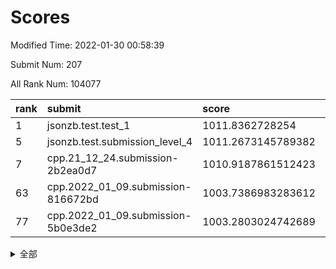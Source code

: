 # Scores

Modified Time: 2022-01-30 00:58:39

Submit Num: 207

All Rank Num: 104077

| rank |               submit               |       score        |       sigma        | pk_num |
| :--- | :--------------------------------- | :----------------- | :----------------- | :----- |
| 1    | jsonzb.test.test_1                 | 1011.8362728254    | 0.7805123238207909 | 2009   |
| 5    | jsonzb.test.submission_level_4     | 1011.2673145789382 | 0.786593618781379  | 2013   |
| 7    | cpp.21_12_24.submission-2b2ea0d7   | 1010.9187861512423 | 0.7789477748853271 | 2011   |
| 63   | cpp.2022_01_09.submission-816672bd | 1003.7386983283612 | 0.7192751240088041 | 2016   |
| 77   | cpp.2022_01_09.submission-5b0e3de2 | 1003.2803024742689 | 0.709133786339215  | 2017   |


<details>
<summary>全部</summary>

| rank |                 submit                 |       score        |       sigma        | pk_num |
| :--- | :------------------------------------- | :----------------- | :----------------- | :----- |
| 1    | jsonzb.test.test_1                     | 1011.8362728254    | 0.7805123238207909 | 2009   |
| 2    | gobigger.level_3.submission_level_3_0  | 1011.726606353962  | 0.7901293151195657 | 2014   |
| 3    | gobigger.level_3.submission_level_3_49 | 1011.445197616894  | 0.785761831236319  | 2010   |
| 4    | gobigger.level_3.submission_level_3_1  | 1011.3555521397508 | 0.7495633696033301 | 2014   |
| 5    | jsonzb.test.submission_level_4         | 1011.2673145789382 | 0.786593618781379  | 2013   |
| 6    | gobigger.level_3.submission_level_3_34 | 1010.9645812246215 | 0.7385168899812367 | 2014   |
| 7    | cpp.21_12_24.submission-2b2ea0d7       | 1010.9187861512423 | 0.7789477748853271 | 2011   |
| 8    | gobigger.level_3.submission_level_3_38 | 1010.8595275760161 | 0.7516723342961223 | 2008   |
| 9    | gobigger.level_3.submission_level_3_46 | 1010.8418096267096 | 0.8025265268030582 | 2011   |
| 10   | gobigger.level_3.submission_level_3_22 | 1010.8392443543929 | 0.7834616509237916 | 2014   |
| 11   | gobigger.level_3.submission_level_3_41 | 1010.777750092094  | 0.763724775047174  | 2010   |
| 12   | gobigger.level_3.submission_level_3_24 | 1010.7709305168884 | 0.7799065021646397 | 2009   |
| 13   | gobigger.level_3.submission_level_3_23 | 1010.6176872226905 | 0.7582494923323027 | 2013   |
| 14   | gobigger.level_3.submission_level_3_18 | 1010.6027575516406 | 0.7617473399414978 | 2015   |
| 15   | gobigger.level_3.submission_level_3_3  | 1010.5904601198572 | 0.7632102300171328 | 2008   |
| 16   | gobigger.level_3.submission_level_3_42 | 1010.5231049244672 | 0.7879101619482394 | 2014   |
| 17   | gobigger.level_3.submission_level_3_12 | 1010.4529565126078 | 0.7721014662864913 | 2013   |
| 18   | gobigger.level_3.submission_level_3_31 | 1010.3966288490557 | 0.7584766044792837 | 2009   |
| 19   | gobigger.level_3.submission_level_3_5  | 1010.3927234225538 | 0.732827261863414  | 2018   |
| 20   | gobigger.level_3.submission_level_3_45 | 1010.3544477900817 | 0.7424124673971303 | 2013   |
| 21   | gobigger.level_3.submission_level_3_39 | 1010.3232686801326 | 0.7852779809390266 | 2010   |
| 22   | gobigger.level_3.submission_level_3_32 | 1010.3206192629705 | 0.7525498282238701 | 2010   |
| 23   | gobigger.level_3.submission_level_3_35 | 1010.1898762758553 | 0.7817483306771374 | 2014   |
| 24   | gobigger.level_3.submission_level_3_7  | 1010.0948361173475 | 0.7455143437808608 | 2008   |
| 25   | gobigger.level_3.submission_level_3_26 | 1010.0600442038207 | 0.7646185031093552 | 2006   |
| 26   | gobigger.level_3.submission_level_3_8  | 1010.0192170416583 | 0.7730239979269699 | 2011   |
| 27   | gobigger.level_3.submission_level_3_9  | 1009.9602112487892 | 0.7559348545768815 | 2017   |
| 28   | gobigger.level_3.submission_level_3_48 | 1009.9560895282352 | 0.7592916056763612 | 2014   |
| 29   | gobigger.level_3.submission_level_3_4  | 1009.8860201645128 | 0.7671631566777825 | 2013   |
| 30   | gobigger.level_3.submission_level_3_11 | 1009.8547161495427 | 0.7595520791346079 | 2011   |
| 31   | gobigger.level_3.submission_level_3_47 | 1009.848217678116  | 0.7561895967157363 | 2012   |
| 32   | gobigger.level_3.submission_level_3_21 | 1009.7821576414748 | 0.7835244082424121 | 2008   |
| 33   | gobigger.level_3.submission_level_3_30 | 1009.7580222702109 | 0.7568074205179578 | 2005   |
| 34   | gobigger.level_3.submission_level_3_33 | 1009.6505471724186 | 0.766434550319189  | 2012   |
| 35   | gobigger.level_3.submission_level_3_40 | 1009.6371012343722 | 0.7455171258597341 | 2013   |
| 36   | gobigger.level_3.submission_level_3_27 | 1009.6363210752133 | 0.7609814152868327 | 2014   |
| 37   | gobigger.level_3.submission_level_3_37 | 1009.6307267499941 | 0.7434768443494552 | 2013   |
| 38   | gobigger.level_3.submission_level_3_29 | 1009.5392262026718 | 0.7739073757582527 | 2014   |
| 39   | gobigger.level_3.submission_level_3_6  | 1009.4988315587779 | 0.7595131733962833 | 2008   |
| 40   | gobigger.level_3.submission_level_3_19 | 1009.4709765513786 | 0.7497543956122361 | 2014   |
| 41   | gobigger.level_3.submission_level_3_25 | 1009.4235777858792 | 0.7637352526623132 | 2007   |
| 42   | gobigger.level_3.submission_level_3_13 | 1009.41696866838   | 0.7503711172887673 | 2008   |
| 43   | gobigger.level_3.submission_level_3_36 | 1009.3178519568293 | 0.7505131832655938 | 2009   |
| 44   | gobigger.level_3.submission_level_3_2  | 1009.2598283389541 | 0.7572329325185918 | 2009   |
| 45   | gobigger.level_3.submission_level_3_28 | 1009.2454979987025 | 0.7439607267951858 | 2015   |
| 46   | gobigger.level_3.submission_level_3_15 | 1009.1773921339927 | 0.7315634072135455 | 2008   |
| 47   | gobigger.level_3.submission_level_3_10 | 1009.0520908984968 | 0.760009001038797  | 2009   |
| 48   | gobigger.level_3.submission_level_3_14 | 1009.0220039392767 | 0.7757778295501961 | 2014   |
| 49   | gobigger.level_3.submission_level_3_20 | 1009.0069350965823 | 0.7542570889273695 | 2014   |
| 50   | gobigger.level_3.submission_level_3_16 | 1008.9698135748987 | 0.7361975231439646 | 2011   |
| 51   | gobigger.level_3.submission_level_3_43 | 1008.8495197681348 | 0.7322035102179092 | 2016   |
| 52   | gobigger.level_3.submission_level_3_17 | 1008.6588203503057 | 0.7426329798765596 | 2010   |
| 53   | gobigger.level_3.submission_level_3_44 | 1008.5802666183373 | 0.7343190181255244 | 2012   |
| 54   | gobigger.level_1.submission_level_1_21 | 1005.9260270142987 | 0.7308520931092435 | 2019   |
| 55   | gobigger.level_1.submission_level_1_49 | 1004.738487737175  | 0.7203632887107124 | 2012   |
| 56   | gobigger.level_1.submission_level_1_40 | 1004.6989020113065 | 0.7147838255225422 | 2014   |
| 57   | gobigger.level_1.submission_level_1_48 | 1004.6741961678223 | 0.7158581208904912 | 2003   |
| 58   | gobigger.level_1.submission_level_1_25 | 1004.4629227934637 | 0.7057446129379058 | 2010   |
| 59   | gobigger.level_1.submission_level_1_20 | 1004.3238045032037 | 0.7158385109676586 | 2014   |
| 60   | gobigger.level_1.submission_level_1_15 | 1004.2140718762762 | 0.7175147502495394 | 2005   |
| 61   | gobigger.level_1.submission_level_1_22 | 1004.1896052418293 | 0.7177906017760466 | 2014   |
| 62   | gobigger.level_1.submission_level_1_23 | 1003.911815998433  | 0.7052998394527193 | 2002   |
| 63   | cpp.2022_01_09.submission-816672bd     | 1003.7386983283612 | 0.7192751240088041 | 2016   |
| 64   | gobigger.level_1.submission_level_1_12 | 1003.6449903201757 | 0.7237210690676373 | 2011   |
| 65   | gobigger.level_1.submission_level_1_13 | 1003.5684751715443 | 0.7188516472327358 | 2013   |
| 66   | gobigger.level_1.submission_level_1_27 | 1003.5555497379381 | 0.7193037436471663 | 2011   |
| 67   | gobigger.level_1.submission_level_1_18 | 1003.5351707384303 | 0.7188680823926519 | 2011   |
| 68   | gobigger.level_1.submission_level_1_9  | 1003.4885684544571 | 0.7242782002256737 | 2015   |
| 69   | gobigger.level_1.submission_level_1_42 | 1003.4794181514521 | 0.7190385995119415 | 2010   |
| 70   | gobigger.level_1.submission_level_1_29 | 1003.4220840853731 | 0.7100463259361629 | 2009   |
| 71   | gobigger.level_1.submission_level_1_6  | 1003.3587561722911 | 0.7208655701107944 | 2011   |
| 72   | gobigger.level_1.submission_level_1_17 | 1003.3090144949564 | 0.7247278210527501 | 2009   |
| 73   | gobigger.level_1.submission_level_1_37 | 1003.3061247929899 | 0.7240886601556976 | 2008   |
| 74   | gobigger.level_1.submission_level_1_33 | 1003.3022462754698 | 0.7228711258344576 | 2013   |
| 75   | gobigger.level_1.submission_level_1_44 | 1003.2986873108149 | 0.7269429340066463 | 2012   |
| 76   | gobigger.level_1.submission_level_1_28 | 1003.2930663800772 | 0.7102627289956271 | 2011   |
| 77   | cpp.2022_01_09.submission-5b0e3de2     | 1003.2803024742689 | 0.709133786339215  | 2017   |
| 78   | gobigger.level_1.submission_level_1_32 | 1003.2645020381857 | 0.7179114783063992 | 2011   |
| 79   | gobigger.level_1.submission_level_1_39 | 1003.2060727974781 | 0.718527173903066  | 2012   |
| 80   | gobigger.level_1.submission_level_1_30 | 1003.2011976160962 | 0.7134078827936589 | 2012   |
| 81   | gobigger.level_1.submission_level_1_38 | 1003.1946429986915 | 0.7180460930966641 | 2014   |
| 82   | gobigger.level_1.submission_level_1_46 | 1003.1849759609958 | 0.7077414479275215 | 2009   |
| 83   | gobigger.level_1.submission_level_1_26 | 1003.1831661351199 | 0.7194904439414672 | 2010   |
| 84   | gobigger.level_1.submission_level_1_47 | 1003.1382649931348 | 0.7062179591457164 | 2010   |
| 85   | gobigger.level_1.submission_level_1_35 | 1003.1070659910952 | 0.7160783674400355 | 2012   |
| 86   | gobigger.level_1.submission_level_1_1  | 1003.0480004004871 | 0.7084840041870255 | 2009   |
| 87   | gobigger.level_1.submission_level_1_11 | 1003.0358566439262 | 0.6985514880897707 | 2013   |
| 88   | gobigger.level_1.submission_level_1_4  | 1002.9846297723112 | 0.7196976023913957 | 2009   |
| 89   | gobigger.level_1.submission_level_1_2  | 1002.9634359147087 | 0.7192033622386365 | 2008   |
| 90   | gobigger.level_1.submission_level_1_41 | 1002.9086958184126 | 0.7200558766137861 | 2010   |
| 91   | gobigger.level_1.submission_level_1_14 | 1002.8509604556273 | 0.7084617131200953 | 2013   |
| 92   | gobigger.level_1.submission_level_1_19 | 1002.6456892337575 | 0.7214740971431026 | 2013   |
| 93   | gobigger.level_1.submission_level_1_24 | 1002.5975976018931 | 0.7070851746256122 | 2013   |
| 94   | gobigger.level_1.submission_level_1_45 | 1002.5824458989008 | 0.7095315055067749 | 2003   |
| 95   | gobigger.level_1.submission_level_1_16 | 1002.5075183950781 | 0.7179379566487615 | 2013   |
| 96   | gobigger.level_1.submission_level_1_5  | 1002.5017185511531 | 0.7116366300927426 | 2012   |
| 97   | gobigger.level_1.submission_level_1_10 | 1002.4739916676457 | 0.7184022293446612 | 2010   |
| 98   | gobigger.level_1.submission_level_1_0  | 1002.3910590788255 | 0.7060230078427847 | 2009   |
| 99   | gobigger.level_1.submission_level_1_7  | 1002.3380893627715 | 0.7161949525936119 | 2002   |
| 100  | gobigger.level_1.submission_level_1_34 | 1002.220402595314  | 0.7088649190936562 | 2008   |
| 101  | gobigger.level_1.submission_level_1_43 | 1002.1659911989133 | 0.7154658179266136 | 2011   |
| 102  | gobigger.level_1.submission_level_1_3  | 1002.1115966200947 | 0.7131135718005528 | 2014   |
| 103  | gobigger.level_1.submission_level_1_36 | 1001.8015202101917 | 0.7252246252929813 | 2010   |
| 104  | gobigger.level_1.submission_level_1_8  | 1001.4749209504272 | 0.7053985010543155 | 2011   |
| 105  | gobigger.level_1.submission_level_1_31 | 1000.7347664840358 | 0.719774260783081  | 2011   |
| 106  | gobigger.random.submission_random_19   | 997.7649253369553  | 0.7037469584818269 | 2010   |
| 107  | gobigger.random.submission_random_15   | 997.4141249736522  | 0.7038026477522892 | 2011   |
| 108  | gobigger.random.submission_random_3    | 997.2762262230315  | 0.702106583812511  | 2010   |
| 109  | gobigger.random.submission_random_34   | 997.0722822474922  | 0.717080033162595  | 2007   |
| 110  | gobigger.random.submission_random_31   | 996.7530399237497  | 0.716033552174441  | 2010   |
| 111  | gobigger.random.submission_random_25   | 996.7396840828357  | 0.7098937009361835 | 2010   |
| 112  | gobigger.random.submission_random_10   | 996.7264619932863  | 0.7123290406408345 | 2013   |
| 113  | gobigger.random.submission_random_37   | 996.698268580802   | 0.7011379465503109 | 2014   |
| 114  | gobigger.random.submission_random_4    | 996.4888011638279  | 0.7169403215912918 | 2010   |
| 115  | gobigger.random.submission_random_43   | 996.4886780186378  | 0.7091218317036115 | 2009   |
| 116  | gobigger.random.submission_random_21   | 996.4212649278692  | 0.705129487309728  | 2014   |
| 117  | gobigger.random.submission_random_9    | 996.3934781053342  | 0.7028077530386173 | 2011   |
| 118  | gobigger.random.submission_random_32   | 996.3884372563381  | 0.7105355352504347 | 2010   |
| 119  | gobigger.random.submission_random_47   | 996.3700299678976  | 0.7094815482730459 | 2014   |
| 120  | gobigger.random.submission_random_7    | 996.3605929154778  | 0.7063632780317691 | 2012   |
| 121  | gobigger.random.submission_random_44   | 996.2882440575875  | 0.7195345139734577 | 2012   |
| 122  | gobigger.random.submission_random_5    | 996.2808924942372  | 0.7028713963672493 | 2012   |
| 123  | gobigger.random.submission_random_36   | 996.2393452358419  | 0.7071295777204727 | 2013   |
| 124  | gobigger.random.submission_random_29   | 996.1999844279703  | 0.7143079197500442 | 2015   |
| 125  | gobigger.random.submission_random_18   | 996.1772607154634  | 0.7166640256220156 | 2009   |
| 126  | gobigger.random.submission_random_26   | 996.1093316474341  | 0.7033245264638721 | 2010   |
| 127  | gobigger.random.submission_random_24   | 996.0269689005221  | 0.7118935159381211 | 2008   |
| 128  | gobigger.random.submission_random_33   | 996.0256608750936  | 0.7054742775713735 | 2012   |
| 129  | gobigger.random.submission_random_38   | 996.0037581873808  | 0.7122425265259338 | 2008   |
| 130  | gobigger.random.submission_random_23   | 995.9857828233279  | 0.7033169831054795 | 2014   |
| 131  | gobigger.random.submission_random_35   | 995.9465067750641  | 0.7103847682607048 | 2011   |
| 132  | gobigger.random.submission_random_49   | 995.8708590894278  | 0.7113739816040354 | 2016   |
| 133  | gobigger.random.submission_random_40   | 995.8430753203754  | 0.7005639568357617 | 2014   |
| 134  | gobigger.random.submission_random_27   | 995.8052140598611  | 0.7080393471042493 | 2012   |
| 135  | gobigger.random.submission_random_16   | 995.7871294052136  | 0.7099494851205232 | 2012   |
| 136  | gobigger.random.submission_random_45   | 995.7318372912193  | 0.7106735070627597 | 2017   |
| 137  | gobigger.random.submission_random_6    | 995.7258992446918  | 0.7141910898428722 | 2012   |
| 138  | gobigger.random.submission_random_8    | 995.6662839110587  | 0.7152522005957731 | 2012   |
| 139  | gobigger.random.submission_random_39   | 995.6315078542832  | 0.7006847091393394 | 2007   |
| 140  | gobigger.random.submission_random_22   | 995.5957343839133  | 0.7169533207535348 | 2009   |
| 141  | gobigger.random.submission_random_42   | 995.5507535482309  | 0.7096280691346704 | 2009   |
| 142  | gobigger.random.submission_random_1    | 995.4700136428626  | 0.7226964326416327 | 2008   |
| 143  | gobigger.random.submission_random_46   | 995.4349482878994  | 0.700480131998868  | 2007   |
| 144  | gobigger.random.submission_random_13   | 995.3240987711276  | 0.7208274476659997 | 2011   |
| 145  | gobigger.random.submission_random_17   | 995.2351186461749  | 0.7038298518264579 | 2007   |
| 146  | gobigger.random.submission_random_48   | 995.2075716351268  | 0.7077986328824571 | 2010   |
| 147  | gobigger.random.submission_random_12   | 995.1542039712807  | 0.7136075294882054 | 2011   |
| 148  | gobigger.random.submission_random_30   | 995.1531542581134  | 0.705311855985711  | 2012   |
| 149  | gobigger.random.submission_random_41   | 995.1151073960276  | 0.7203387013273145 | 2008   |
| 150  | gobigger.random.submission_random_0    | 995.0713817085741  | 0.7157677406765243 | 2011   |
| 151  | gobigger.random.submission_random_14   | 995.0633381884976  | 0.719632793660136  | 2013   |
| 152  | gobigger.random.submission_random_2    | 995.040549368169   | 0.7099700641592235 | 2008   |
| 153  | gobigger.random.submission_random_28   | 994.9928723050293  | 0.7083306150423876 | 2012   |
| 154  | gobigger.random.submission_random_11   | 994.9881898670629  | 0.7235584719913255 | 2008   |
| 155  | gobigger.random.submission_random_20   | 994.6145807427079  | 0.7321677458382381 | 2015   |
| 156  | gobigger.level_2.submission_level_2_0  | 993.9663054295993  | 0.7248495794240283 | 2012   |
| 157  | gobigger.level_2.submission_level_2_29 | 993.3649551430782  | 0.74165797125459   | 2012   |
| 158  | gobigger.level_2.submission_level_2_27 | 993.3350233769894  | 0.7363035801768982 | 2013   |
| 159  | gobigger.level_2.submission_level_2_2  | 993.2002429048041  | 0.7445376400236801 | 2015   |
| 160  | gobigger.level_2.submission_level_2_21 | 993.118123909901   | 0.7465250892650191 | 2008   |
| 161  | gobigger.level_2.submission_level_2_15 | 993.0538696657823  | 0.7251413934034574 | 2012   |
| 162  | gobigger.level_2.submission_level_2_19 | 993.0169120214263  | 0.7430623460623152 | 2014   |
| 163  | gobigger.level_2.submission_level_2_41 | 992.9663936153954  | 0.7476042116969006 | 2010   |
| 164  | gobigger.level_2.submission_level_2_17 | 992.9478508520577  | 0.7320279131091946 | 2013   |
| 165  | gobigger.level_2.submission_level_2_42 | 992.9398758147695  | 0.7390126321341405 | 2014   |
| 166  | gobigger.level_2.submission_level_2_5  | 992.9160940501927  | 0.7247122508097628 | 2011   |
| 167  | gobigger.level_2.submission_level_2_9  | 992.8912274538063  | 0.7194486645097974 | 2003   |
| 168  | gobigger.level_2.submission_level_2_47 | 992.8789434624308  | 0.7290382518238645 | 2012   |
| 169  | gobigger.level_2.submission_level_2_40 | 992.8570845463413  | 0.7387492820658577 | 2013   |
| 170  | gobigger.level_2.submission_level_2_12 | 992.7683121157376  | 0.7502131858821467 | 2010   |
| 171  | gobigger.level_2.submission_level_2_24 | 992.7367657477989  | 0.7413831981771213 | 2010   |
| 172  | gobigger.level_2.submission_level_2_46 | 992.467952953342   | 0.7293580125054118 | 2009   |
| 173  | gobigger.level_2.submission_level_2_45 | 992.4194938868109  | 0.7365037618243766 | 2018   |
| 174  | gobigger.level_2.submission_level_2_36 | 992.3768629805237  | 0.7454251462885662 | 2014   |
| 175  | gobigger.level_2.submission_level_2_43 | 992.3645896136892  | 0.7689517446870389 | 2013   |
| 176  | gobigger.level_2.submission_level_2_1  | 992.2049192353335  | 0.7695955266706531 | 2016   |
| 177  | gobigger.level_2.submission_level_2_37 | 992.2025133925314  | 0.7325783812894259 | 2011   |
| 178  | gobigger.level_2.submission_level_2_25 | 992.1866772997112  | 0.7374523599339073 | 2010   |
| 179  | gobigger.level_2.submission_level_2_28 | 992.0140283284088  | 0.7589531294281737 | 2014   |
| 180  | gobigger.level_2.submission_level_2_8  | 991.9554378450674  | 0.7559093805280732 | 2008   |
| 181  | gobigger.level_2.submission_level_2_34 | 991.8665107676375  | 0.7741161748027896 | 2016   |
| 182  | gobigger.level_2.submission_level_2_4  | 991.83325846299    | 0.7390616745655942 | 2010   |
| 183  | gobigger.level_2.submission_level_2_48 | 991.8281202318249  | 0.7397207354267678 | 2006   |
| 184  | gobigger.level_2.submission_level_2_11 | 991.8252014757552  | 0.7329175068372824 | 2010   |
| 185  | gobigger.level_2.submission_level_2_13 | 991.8063708590757  | 0.734293530302632  | 2014   |
| 186  | gobigger.level_2.submission_level_2_22 | 991.7538951370673  | 0.7468491313719618 | 2011   |
| 187  | gobigger.level_2.submission_level_2_18 | 991.7216263451622  | 0.7433171485680176 | 2006   |
| 188  | gobigger.level_2.submission_level_2_49 | 991.7032930978124  | 0.7516443733169267 | 2012   |
| 189  | gobigger.level_2.submission_level_2_32 | 991.6790277502633  | 0.759653616461083  | 2009   |
| 190  | gobigger.level_2.submission_level_2_14 | 991.5712473206444  | 0.7511194098997312 | 2013   |
| 191  | gobigger.level_2.submission_level_2_10 | 991.5562319041308  | 0.7465060841923397 | 2008   |
| 192  | gobigger.level_2.submission_level_2_7  | 991.4501251480556  | 0.7616073770369    | 2016   |
| 193  | gobigger.level_2.submission_level_2_30 | 991.4314400873035  | 0.7533829640888422 | 2013   |
| 194  | gobigger.level_2.submission_level_2_33 | 991.4125299877848  | 0.7585999496328171 | 2016   |
| 195  | gobigger.level_2.submission_level_2_38 | 991.3761619215752  | 0.7516864808835358 | 2007   |
| 196  | gobigger.level_2.submission_level_2_6  | 991.3250757474423  | 0.7646225399772649 | 2009   |
| 197  | gobigger.level_2.submission_level_2_20 | 991.2868855762465  | 0.7455457002137993 | 2008   |
| 198  | gobigger.level_2.submission_level_2_35 | 991.2646753547447  | 0.7641140145054792 | 2013   |
| 199  | gobigger.level_2.submission_level_2_31 | 991.2295611952547  | 0.7510316398145072 | 2012   |
| 200  | gobigger.level_2.submission_level_2_16 | 991.1897405899045  | 0.7541005378569756 | 2008   |
| 201  | gobigger.level_2.submission_level_2_39 | 991.1091519882771  | 0.7642769676391495 | 2016   |
| 202  | gobigger.level_2.submission_level_2_26 | 991.0914768991507  | 0.753505973083     | 2016   |
| 203  | gobigger.level_2.submission_level_2_23 | 990.9315927969639  | 0.74368035402594   | 2015   |
| 204  | gobigger.level_2.submission_level_2_44 | 990.651525378722   | 0.7630484246248932 | 2002   |
| 205  | gobigger.level_2.submission_level_2_3  | 990.5584507926756  | 0.774091719690114  | 2009   |
| 206  | gobigger.none.submission_none_0        | 977.6353558468492  | 1.4335156627297716 | 2014   |
| 207  | gobigger.none.submission_none_1        | 976.3039507321223  | 1.3774172855495985 | 2006   |

</details>